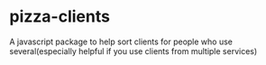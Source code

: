 # pizza-clients
A javascript package to help sort clients for people who use several(especially helpful if you use clients from multiple services)
